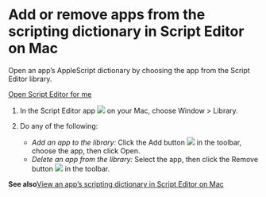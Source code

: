# Add or remove apps from the scripting dictionary in Script Editor on Mac

Open an app’s AppleScript dictionary by choosing the app from the Script Editor library.

[Open Script Editor for me](https://support.apple.com/guide/script-editor/add-remove-apps-scripting-dictionary-scpedt11560/2.11/mac/x-help-action:/openApp?bundleId=com.apple.ScriptEditor2)

1. In the Script Editor app ![](https://help.apple.com/assets/67DB7E842551EA97CB00BED5/67DB7E8502C5F38AAF0D7DC6/en_US/2d1774dafc25e40f6f806216d54cdf01.png) on your Mac, choose Window > Library.
2. Do any of the following:

   * *Add an app to the library:* Click the Add button ![](https://help.apple.com/assets/67DB7E842551EA97CB00BED5/67DB7E8502C5F38AAF0D7DC6/en_US/a2ef32e34a5573d192b10d340a4f46b1.png) in the toolbar, choose the app, then click Open.
   * *Delete an app from the library:*  Select the app, then click the Remove button ![](https://help.apple.com/assets/67DB7E842551EA97CB00BED5/67DB7E8502C5F38AAF0D7DC6/en_US/e9a8ab65e535ed110ae953650c55ee0c.png) in the toolbar.

**See also**[View an app’s scripting dictionary in Script Editor on Mac](https://support.apple.com/guide/script-editor/view-an-apps-scripting-dictionary-scpedt1126/2.11/mac/26)
